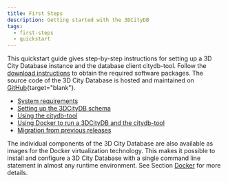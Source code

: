 ```yaml
---
title: First Steps
description: Getting started with the 3DCityDB
tags:
  - first-steps
  - quickstart
---
```


This quickstart guide gives step-by-step instructions for setting up a 3D City Database instance and the database client
citydb-tool. Follow the [download instructions](../download.md) to obtain the required software packages. The source
code of the 3D City Database is hosted and maintained on [GitHub](https://github.com/3dcitydb){target="blank"}.

- [System requirements](requirements.md)
- [Setting up the 3DCityDB schema](setup.md)
- [Using the citydb-tool](citydb-tool.md)
- [Using Docker to run a 3DCityDB and the citydb-tool](docker.md)
- [Migration from previous releases](migration.md)

The individual components of the 3D City Database are also available as images for the Docker virtualization technology.
This makes it possible to install and configure a 3D City Database with a single command line statement in almost any
runtime environment. See Section [Docker](docker.md) for more details.
